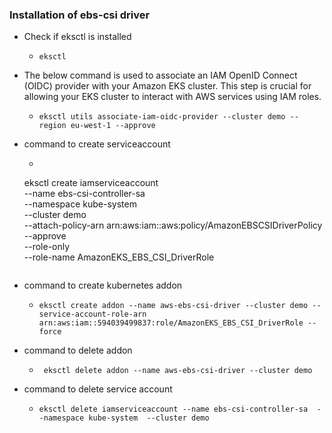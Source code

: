 ### Installation of ebs-csi driver

- Check if eksctl is installed
  - ``` eksctl ```

- The below command is used to associate an IAM OpenID Connect (OIDC) provider with your Amazon EKS cluster. This step is crucial for allowing your EKS cluster to interact with AWS services using IAM roles.
  - ``` eksctl utils associate-iam-oidc-provider --cluster demo --region eu-west-1 --approve ```

- command to create serviceaccount
  - ```
  eksctl create iamserviceaccount \
  --name ebs-csi-controller-sa \
  --namespace kube-system \
  --cluster demo \
  --attach-policy-arn arn:aws:iam::aws:policy/AmazonEBSCSIDriverPolicy \
  --approve \
  --role-only \
  --role-name AmazonEKS_EBS_CSI_DriverRole
    ```

- command to create kubernetes addon
  - ``` eksctl create addon --name aws-ebs-csi-driver --cluster demo --service-account-role-arn arn:aws:iam::594039499837:role/AmazonEKS_EBS_CSI_DriverRole --force ```

- command to delete addon
  - ```  eksctl delete addon --name aws-ebs-csi-driver --cluster demo ```

- command to delete service account
  - ``` eksctl delete iamserviceaccount --name ebs-csi-controller-sa  --namespace kube-system  --cluster demo ```
 

